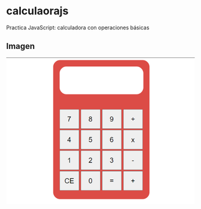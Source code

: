 # calculaorajs
Practica JavaScript: calculadora con operaciones básicas
## Imagen
<img src = "media/imagen.png">
